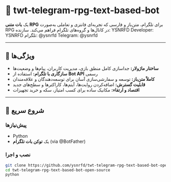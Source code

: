 # 🤖 twt‑telegram‑rpg‑text‑based‑bot

یک **بات متنی RPG** برای تلگرام، متن‌باز و فارسی که تجربه‌ای فانتزی و تعاملی به‌صورت RPG در کانال‌ها و گروه‌های تلگرام فراهم می‌کند.
سازنده: YSNRFD
Developer: YSNRFD
تلگرام: @ysnrfd
Telegram: @ysnrfd

---

## 📌 ویژگی‌ها

- **ساختار ماژولار:** جداسازی کامل منطق بازی، مدیریت کاربران، پیام‌ها و وضعیت‌ها  
- **سازگاری با تلگرام:** استفاده از **Bot API** رسمی  
- **کاملاً متن‌باز:** توسعه و سفارشی‌سازی آسان برای توسعه‌دهندگان و علاقه‌مندان  
- **قابلیت گسترش:** اضافه‌کردن روایت‌ها، آیتم‌ها، کاراکترها و سطح‌های جدید  
- **اقتصاد و ارتقاء:** مکانیک ساده برای کسب امتیاز، سکه و خرید تجهیزات

---

## 🚀 شروع سریع

### پیش‌نیازها

- Python  
- یک **توکن بات تلگرام** (via @BotFather)

### نصب و اجرا

```bash
git clone https://github.com/ysnrfd/twt-telegram-rpg-text-based-bot-open-source.git
cd twt-telegram-rpg-text-based-bot-open-source
python
```
